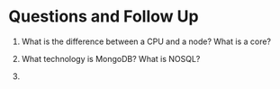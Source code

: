 # Questions and Follow Up

1) What is the difference between a CPU and a node? What is a core?

2) What technology is MongoDB? What is NOSQL?

3) 

